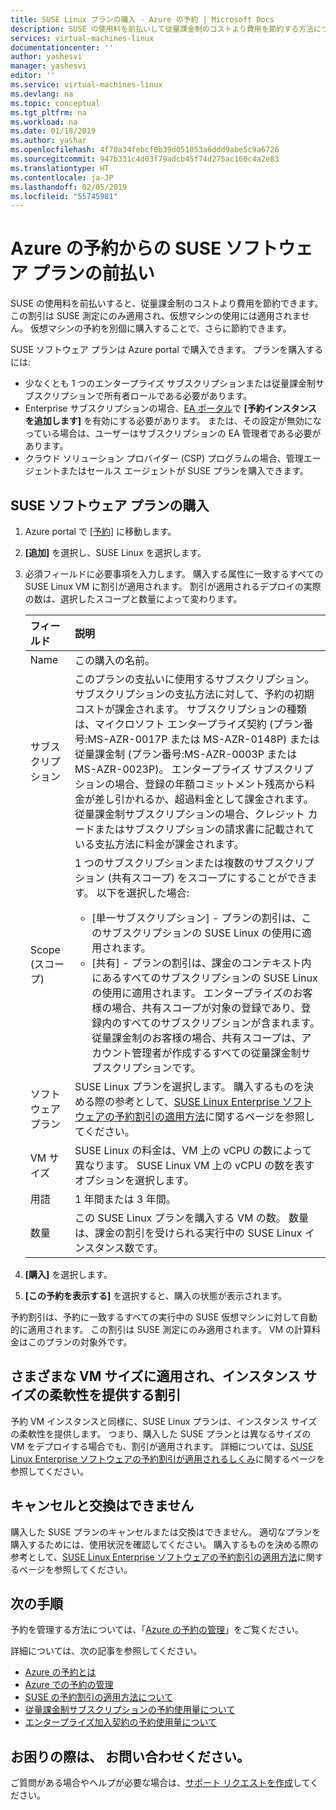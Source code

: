 ```yaml
---
title: SUSE Linux プランの購入 - Azure の予約 | Microsoft Docs
description: SUSE の使用料を前払いして従量課金制のコストより費用を節約する方法について説明します。
services: virtual-machines-linux
documentationcenter: ''
author: yashesvi
manager: yashesvi
editor: ''
ms.service: virtual-machines-linux
ms.devlang: na
ms.topic: conceptual
ms.tgt_pltfrm: na
ms.workload: na
ms.date: 01/18/2019
ms.author: yashar
ms.openlocfilehash: 4f70a34febcf0b39d051053a6ddd9abe5c9a6726
ms.sourcegitcommit: 947b331c4d03f79adcb45f74d275ac160c4a2e83
ms.translationtype: HT
ms.contentlocale: ja-JP
ms.lasthandoff: 02/05/2019
ms.locfileid: "55745981"
---
```

# <a name="prepay-for-suse-software-plans-from-azure-reservations"></a>Azure の予約からの SUSE ソフトウェア プランの前払い

SUSE の使用料を前払いすると、従量課金制のコストより費用を節約できます。 この割引は SUSE 測定にのみ適用され、仮想マシンの使用には適用されません。 仮想マシンの予約を別個に購入することで、さらに節約できます。

SUSE ソフトウェア プランは Azure portal で購入できます。 プランを購入するには:

- 少なくとも 1 つのエンタープライズ サブスクリプションまたは従量課金制サブスクリプションで所有者ロールである必要があります。
- Enterprise サブスクリプションの場合、[EA ポータル](https://ea.azure.com)で **[予約インスタンスを追加します]** を有効にする必要があります。 または、その設定が無効になっている場合は、ユーザーはサブスクリプションの EA 管理者である必要があります。
- クラウド ソリューション プロバイダー (CSP) プログラムの場合、管理エージェントまたはセールス エージェントが SUSE プランを購入できます。

## <a name="buy-a-suse-software-plan"></a>SUSE ソフトウェア プランの購入

1. Azure portal で [[予約]](https://portal.azure.com/#blade/Microsoft_Azure_Reservations/ReservationsBrowseBlade) に移動します。
1. **[追加]** を選択し、SUSE Linux を選択します。
1. 必須フィールドに必要事項を入力します。 購入する属性に一致するすべての SUSE Linux VM に割引が適用されます。 割引が適用されるデプロイの実際の数は、選択したスコープと数量によって変わります。

    | フィールド      | 説明|
    |:------------|:--------------|
    |Name        |この購入の名前。|
    |サブスクリプション|このプランの支払いに使用するサブスクリプション。 サブスクリプションの支払方法に対して、予約の初期コストが課金されます。 サブスクリプションの種類は、マイクロソフト エンタープライズ契約 (プラン番号:MS-AZR-0017P または MS-AZR-0148P) または従量課金制 (プラン番号:MS-AZR-0003P または MS-AZR-0023P)。 エンタープライズ サブスクリプションの場合、登録の年額コミットメント残高から料金が差し引かれるか、超過料金として課金されます。 従量課金制サブスクリプションの場合、クレジット カードまたはサブスクリプションの請求書に記載されている支払方法に料金が課金されます。|
    |Scope (スコープ)       |1 つのサブスクリプションまたは複数のサブスクリプション (共有スコープ) をスコープにすることができます。 以下を選択した場合: <ul><li>[単一サブスクリプション] - プランの割引は、このサブスクリプションの SUSE Linux の使用に適用されます。 </li><li>[共有] - プランの割引は、課金のコンテキスト内にあるすべてのサブスクリプションの SUSE Linux の使用に適用されます。 エンタープライズのお客様の場合、共有スコープが対象の登録であり、登録内のすべてのサブスクリプションが含まれます。 従量課金制のお客様の場合、共有スコープは、アカウント管理者が作成するすべての従量課金制サブスクリプションです。</li></ul>|
    |ソフトウェア プラン     |SUSE Linux プランを選択します。 購入するものを決める際の参考として、[SUSE Linux Enterprise ソフトウェアの予約割引の適用方法](../../billing/billing-understand-suse-reservation-charges.md)に関するページを参照してください。|
    |VM サイズ     |SUSE Linux の料金は、VM 上の vCPU の数によって異なります。 SUSE Linux VM 上の vCPU の数を表すオプションを選択します。|
    |用語        |1 年間または 3 年間。|
    |数量    |この SUSE Linux プランを購入する VM の数。 数量は、課金の割引を受けられる実行中の SUSE Linux インスタンス数です。|
1. **[購入]** を選択します。
1. **[この予約を表示する]** を選択すると、購入の状態が表示されます。

予約割引は、予約に一致するすべての実行中の SUSE 仮想マシンに対して自動的に適用されます。 この割引は SUSE 測定にのみ適用されます。 VM の計算料金はこのプランの対象外です。

## <a name="discount-applies-to-different-vm-sizes-with-instance-size-flexibility"></a>さまざまな VM サイズに適用され、インスタンス サイズの柔軟性を提供する割引

予約 VM インスタンスと同様に、SUSE Linux プランは、インスタンス サイズの柔軟性を提供します。 つまり、購入した SUSE プランとは異なるサイズの VM をデプロイする場合でも、割引が適用されます。 詳細については、[SUSE Linux Enterprise ソフトウェアの予約割引が適用されるしくみ](../../billing/billing-understand-suse-reservation-charges.md)に関するページを参照してください。

## <a name="cancellation-and-exchanges-not-allowed"></a>キャンセルと交換はできません

購入した SUSE プランのキャンセルまたは交換はできません。 適切なプランを購入するためには、使用状況を確認してください。 購入するものを決める際の参考として、[SUSE Linux Enterprise ソフトウェアの予約割引の適用方法](../../billing/billing-understand-suse-reservation-charges.md)に関するページを参照してください。

## <a name="next-steps"></a>次の手順

予約を管理する方法については、「[Azure の予約の管理](../../billing/billing-manage-reserved-vm-instance.md)」をご覧ください。

詳細については、次の記事を参照してください。

- [Azure の予約とは](../../billing/billing-save-compute-costs-reservations.md)
- [Azure での予約の管理](../../billing/billing-manage-reserved-vm-instance.md)
- [SUSE の予約割引の適用方法について](../../billing/billing-understand-suse-reservation-charges.md)
- [従量課金制サブスクリプションの予約使用量について](../../billing/billing-understand-reserved-instance-usage.md)
- [エンタープライズ加入契約の予約使用量について](../../billing/billing-understand-reserved-instance-usage-ea.md)

## <a name="need-help-contact-us"></a>お困りの際は、 お問い合わせください。

ご質問がある場合やヘルプが必要な場合は、[サポート リクエストを作成](https://portal.azure.com/#blade/Microsoft_Azure_Support/HelpAndSupportBlade/newsupportrequest)してください。